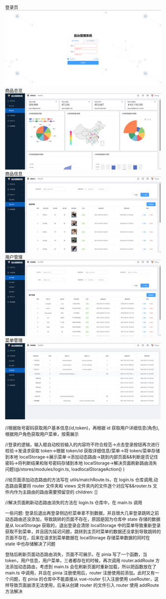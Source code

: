 登录页
![Image text](https://github.com/DebugLe/vue3_ts_cms/blob/main/src/assets/img/%E7%99%BB%E5%BD%95%E9%A1%B5.png)
商品总览
![Image text](https://github.com/DebugLe/vue3_ts_cms/blob/main/src/assets/img/%E5%95%86%E5%93%81%E6%80%BB%E8%A7%88.png)
商品信息
![Image text](https://github.com/DebugLe/vue3_ts_cms/blob/main/src/assets/img/%E5%95%86%E5%93%81%E4%BF%A1%E6%81%AF.png)
用户管理
![Image text](https://github.com/DebugLe/vue3_ts_cms/blob/main/src/assets/img/%E7%94%A8%E6%88%B7%E7%AE%A1%E7%90%86.png)
菜单管理
![Image text](https://github.com/DebugLe/vue3_ts_cms/blob/main/src/assets/img/%E8%8F%9C%E5%8D%95%E7%AE%A1%E7%90%86.png)


//根据账号密码获取用户基本信息(id,token)，再根据 id 获取用户详细信息(角色),根据用户角色获取用户菜单，按需展示

//登录的逻辑，输入框自动校验输入的内容符不符合规范->点击登录按钮再次进行校验->发请求获取 token->根据 token/id 获取详细信息/菜单->将 token/菜单存储到本地 localStorage->展示菜单->添加动态路由->跳到内部页面&&判断是否记住密码->将判断结果和账号密码存储到本地 localStorage->解决页面刷新路由消失问题(@/stores/modules/login.ts, loadlocalStorageAction() )

//给页面添加动态路由的方法写在 utils/matchRoute.ts，在 login.ts 仓库调用,动态路由需要将 router 文件夹和 views 文件夹内的文件逐个对应写&&router.ts 文件内作为主路由的路由需要预留空的 children: []

//解决页面刷新动态路由消失的方法在 login.ts 仓库中，在 main.ts 调用

一些问题:
登录后退出再登录侧边栏菜单拿不到数据，并且很大几率登录跳转之前动态路由还没添加，导致跳转的页面不存在，原因是因为仓库中 state 存储的数据是从 localStorage 获取的，退出登录会清除 localStorage 中的菜单导致重新登录获取不到菜单，并且因为延迟问题，跳转到主页时菜单的数据还没拿到导致跳转的页面不存在，后来在请求到菜单数据在 localStorage 存储菜单数据的同时在 state 中也存储解决了问题

登陆后刷新页面动态路由消失，页面不可展示，在 pinia 写了一个函数，当 token，用户信息，用户菜单，三者都存在的时候，再次调用 router.addRoute 方法添加动态路由，考虑到 main.ts 会在刷新页面时重新加载，所以把函数放在了 main.ts 中调用，并且在 pinia 注册使用后，router 注册使用前添加。此时又有一个问题，在 pinia 的仓库中不能直接从 vue-router 引入注册使用 useRouter，这样导致页面崩溃无法使用，后来从创建 router 的文件引入 router 使用 addRoute 方法解决
